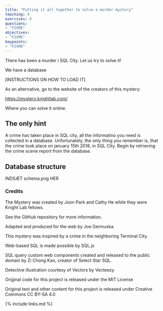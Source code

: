 ```yaml
---
title: "Putting it all together to solve a murder mystery"
teaching: 0
exercises: 0
questions:
- "FIXME"
objectives:
- "FIXME"
keypoints:
- "FIXME"
---
```


There has been a murder i SQL City. Let us try to solve it!

We have a database 

[INSTRUCTIONS ON HOW TO LOAD IT]

As an alternative, go to the website of the creators of this mystery:

https://mystery.knightlab.com/

Where you can solve it online.

## The only hint

A crime has taken place in SQL city, all the informatino you need is collected in
a database. Unfortunately, the only thing you remember is, that the crime 
took place on january 15th 2018, in SQL City. Begin by retrieving the crime
scene report from the database.

## Database structure

INDSÆT schema.png HER




### Credits
The Mystery was created by Joon Park and Cathy He while they were Knight Lab fellows. 

See the GitHub repository for more information.

Adapted and produced for the web by Joe Germuska.

This mystery was inspired by a crime in the neighboring Terminal City.

Web-based SQL is made possible by SQL.js

SQL query custom web components created and released to the public domain by Zi Chong Kao, creator of Select Star SQL.

Detective illustration courtesy of Vectors by Vecteezy

Original code for this project is released under the MIT License

Original text and other content for this project is released under Creative Commons CC BY-SA 4.0

{% include links.md %}
